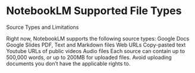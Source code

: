 # NotebookLM Supported File Types

Source Types and Limitations

Right now, NotebookLM supports the following source types:
Google Docs
Google Slides
PDF, Text and Markdown files
Web URLs
Copy-pasted text
Youtube URLs of public videos
Audio files
Each source can contain up to 500,000 words, or up to 200MB for uploaded files. 
Avoid uploading documents you don’t have the applicable rights to.